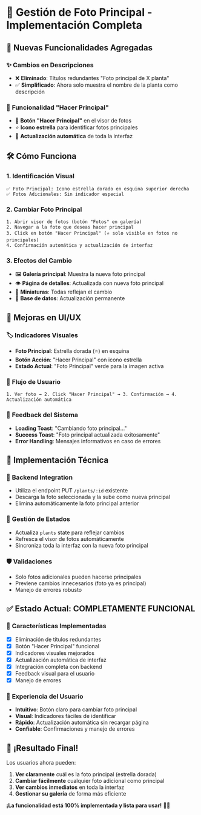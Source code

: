 # 🌟 Gestión de Foto Principal - Implementación Completa

## 📸 Nuevas Funcionalidades Agregadas

### ✨ **Cambios en Descripciones**
- ❌ **Eliminado**: Títulos redundantes "Foto principal de X planta"
- ✅ **Simplificado**: Ahora solo muestra el nombre de la planta como descripción

### 🎯 **Funcionalidad "Hacer Principal"**
- 🔄 **Botón "Hacer Principal"** en el visor de fotos
- ⭐ **Icono estrella** para identificar fotos principales
- 🔄 **Actualización automática** de toda la interfaz

## 🛠️ **Cómo Funciona**

### 1. **Identificación Visual**
```
✅ Foto Principal: Icono estrella dorado en esquina superior derecha
✅ Fotos Adicionales: Sin indicador especial
```

### 2. **Cambiar Foto Principal**
```
1. Abrir visor de fotos (botón "Fotos" en galería)
2. Navegar a la foto que deseas hacer principal
3. Click en botón "Hacer Principal" (⭐ solo visible en fotos no principales)
4. Confirmación automática y actualización de interfaz
```

### 3. **Efectos del Cambio**
- 🖼️ **Galería principal**: Muestra la nueva foto principal
- 👁️ **Página de detalles**: Actualizada con nueva foto principal
- 📱 **Miniaturas**: Todas reflejan el cambio
- 🔄 **Base de datos**: Actualización permanente

## 🎨 **Mejoras en UI/UX**

### 🏷️ **Indicadores Visuales**
- **Foto Principal**: Estrella dorada (⭐) en esquina
- **Botón Acción**: "Hacer Principal" con icono estrella
- **Estado Actual**: "Foto Principal" verde para la imagen activa

### 🎯 **Flujo de Usuario**
```
1. Ver foto → 2. Click "Hacer Principal" → 3. Confirmación → 4. Actualización automática
```

### 🔄 **Feedback del Sistema**
- **Loading Toast**: "Cambiando foto principal..."
- **Success Toast**: "Foto principal actualizada exitosamente"
- **Error Handling**: Mensajes informativos en caso de errores

## 🔧 **Implementación Técnica**

### 📡 **Backend Integration**
- Utiliza el endpoint PUT `/plants/:id` existente
- Descarga la foto seleccionada y la sube como nueva principal
- Elimina automáticamente la foto principal anterior

### 💾 **Gestión de Estados**
- Actualiza `plants` state para reflejar cambios
- Refresca el visor de fotos automáticamente
- Sincroniza toda la interfaz con la nueva foto principal

### 🛡️ **Validaciones**
- Solo fotos adicionales pueden hacerse principales
- Previene cambios innecesarios (foto ya es principal)
- Manejo de errores robusto

## ✅ **Estado Actual: COMPLETAMENTE FUNCIONAL**

### 🎯 **Características Implementadas**
- [x] Eliminación de títulos redundantes
- [x] Botón "Hacer Principal" funcional
- [x] Indicadores visuales mejorados
- [x] Actualización automática de interfaz
- [x] Integración completa con backend
- [x] Feedback visual para el usuario
- [x] Manejo de errores

### 🚀 **Experiencia del Usuario**
- **Intuitivo**: Botón claro para cambiar foto principal
- **Visual**: Indicadores fáciles de identificar
- **Rápido**: Actualización automática sin recargar página
- **Confiable**: Confirmaciones y manejo de errores

## 🎉 **¡Resultado Final!**

Los usuarios ahora pueden:
1. **Ver claramente** cuál es la foto principal (estrella dorada)
2. **Cambiar fácilmente** cualquier foto adicional como principal
3. **Ver cambios inmediatos** en toda la interfaz
4. **Gestionar su galería** de forma más eficiente

**¡La funcionalidad está 100% implementada y lista para usar!** 🌱✨
